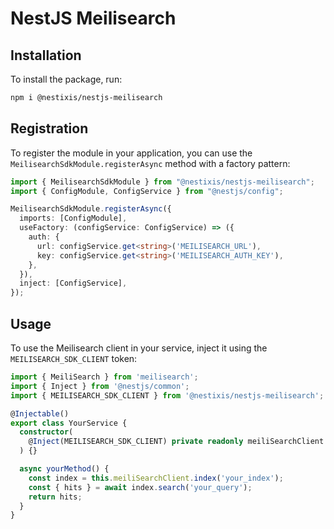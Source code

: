 # NestJS Meilisearch

## Installation

To install the package, run:
```bash
npm i @nestixis/nestjs-meilisearch
```

## Registration

To register the module in your application, you can use the `MeilisearchSdkModule.registerAsync` method with a factory pattern:

```typescript
import { MeilisearchSdkModule } from "@nestixis/nestjs-meilisearch";
import { ConfigModule, ConfigService } from "@nestjs/config";

MeilisearchSdkModule.registerAsync({
  imports: [ConfigModule],
  useFactory: (configService: ConfigService) => ({
    auth: {
      url: configService.get<string>('MEILISEARCH_URL'),
      key: configService.get<string>('MEILISEARCH_AUTH_KEY'),
    },
  }),
  inject: [ConfigService],
});
```

## Usage

To use the Meilisearch client in your service, inject it using the `MEILISEARCH_SDK_CLIENT` token:

```typescript
import { MeiliSearch } from 'meilisearch';
import { Inject } from '@nestjs/common';
import { MEILISEARCH_SDK_CLIENT } from '@nestixis/nestjs-meilisearch';

@Injectable()
export class YourService {
  constructor(
    @Inject(MEILISEARCH_SDK_CLIENT) private readonly meiliSearchClient: MeiliSearch
  ) {}

  async yourMethod() {
    const index = this.meiliSearchClient.index('your_index');
    const { hits } = await index.search('your_query');
    return hits;
  }
}
```

